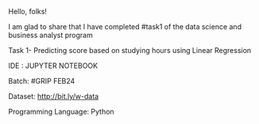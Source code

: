 Hello, folks!

I am glad to share that I have completed #task1 of the data science and business analyst program

Task 1- Predicting score based on studying hours using Linear Regression

IDE : JUPYTER NOTEBOOK

Batch: #GRIP FEB24

Dataset: http://bit.ly/w-data

Programming Language: Python
